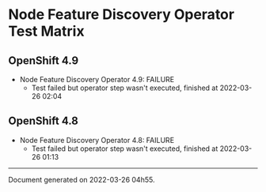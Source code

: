 
Node Feature Discovery Operator Test Matrix
===========================================

OpenShift 4.9
-------------



* Node Feature Discovery Operator 4.9: FAILURE
  - Test failed but operator step wasn't executed, finished at 2022-03-26 02:04

OpenShift 4.8
-------------



* Node Feature Discovery Operator 4.8: FAILURE
  - Test failed but operator step wasn't executed, finished at 2022-03-26 01:13

---
Document generated on 2022-03-26 04h55.
